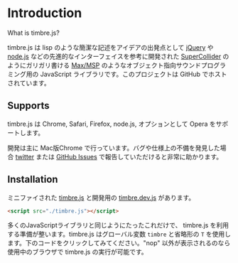 Introduction
============
What is timbre.js?

timbre.js は lisp のような簡潔な記述をアイデアの出発点として [jQuery](http://jquery.com/) や [node.js](http://nodejs.org/) などの先進的なインターフェイスを参考に開発された [SuperCollider](http://supercollider.sourceforge.net/) のようにガリガリ書ける [Max/MSP](http://cycling74.com/) のようなオブジェクト指向サウンドプログラミング用の JavaScript ライブラリです。このプロジェクトは GitHub でホストされています。

## Supports ##
timbre.js は Chrome, Safari, Firefox, node.js, オプションとして Opera をサポートします。

開発は主に Mac版Chrome で行っています。バグや仕様上の不備を発見した場合 [twitter](http://twitter.com/mohayonao/) または [GitHub Issues](https://github.com/mohayonao/timbre.js/issues) で報告していただけると非常に助かります。

## Installation ##
ミニファイされた [timbre.js](/timbre.js/timbre.js) と開発用の [timbre.dev.js](/timbre.dev.js) があります。

```html
<script src="./timbre.js"></script>
```

多くのJavaScriptライブラリと同じようにたったこれだけで、 timbre.js を利用する準備が整います。timbre.js はグローバル変数 `timbre` と省略形の `T` を使用します。下のコードをクリックしてみてください。"nop" 以外が表示されるのなら使用中のブラウザで timbre.js の実行が可能です。

